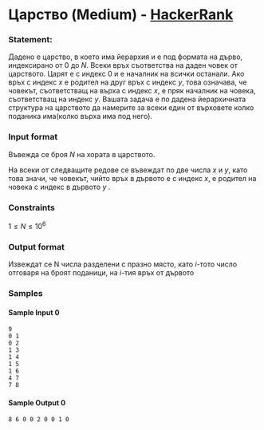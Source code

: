 # Царство (Medium) - [HackerRank](<https://www.hackerrank.com/contests/kontrolno-3/challenges/challenge-4346>)


### Statement:

Дадено е царство, в което има йерархия и е под формата на дърво, индексирано от $0$ до $N$. Всеки връх съответства на даден човек от царството. Царят е с индекс $0$ и е началник на всички останали. Ако връх с индекс $x$ е родител на друг връх с индекс $y$, това означава, че човекът, съответстващ на върха с индекс $x$, e пряк началник на човека, съответстващ на индекс $y$. Вашата задача е по дадена йерархичната структура на царството да намерите за всеки един от върховете колко поданика има(колко върха има под него).


### Input format

Въвежда се броя $N$ на хората в царството. 

На всеки от следващите редове се въвеждат по две числа $x$ и $y$, като това значи, че човекът, чийто връх в дървото е с индекс $x$, е родител на човека с индекс в дървото $y$ .    


### Constraints

$1 \le N \le 10^6$

### Output format

Извеждат се N числа разделени с празно място, като $i$-тото число отговаря на броят поданици, на $i$-тия връх от дървото


### Samples


#### Sample Input 0
```
9
0 1
0 2
1 3
1 4
1 5
1 6
4 7
7 8
```

#### Sample Output 0
```
8 6 0 0 2 0 0 1 0
```
